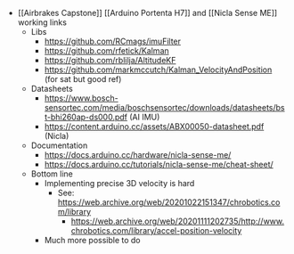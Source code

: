 - [[Airbrakes Capstone]] [[Arduino Portenta H7]] and [[Nicla Sense ME]] working links
	- Libs
		- https://github.com/RCmags/imuFilter
		- https://github.com/rfetick/Kalman
		- https://github.com/rblilja/AltitudeKF
		- https://github.com/markmccutch/Kalman_VelocityAndPosition (for sat but good ref)
	- Datasheets
		- https://www.bosch-sensortec.com/media/boschsensortec/downloads/datasheets/bst-bhi260ap-ds000.pdf (AI IMU)
		- https://content.arduino.cc/assets/ABX00050-datasheet.pdf (Nicla)
	- Documentation
		- https://docs.arduino.cc/hardware/nicla-sense-me/
		- https://docs.arduino.cc/tutorials/nicla-sense-me/cheat-sheet/
	- Bottom line
		- Implementing precise 3D velocity is hard
			- See: https://web.archive.org/web/20201022151347/chrobotics.com/library
				- https://web.archive.org/web/20201111202735/http://www.chrobotics.com/library/accel-position-velocity
		- Much more possible to do
